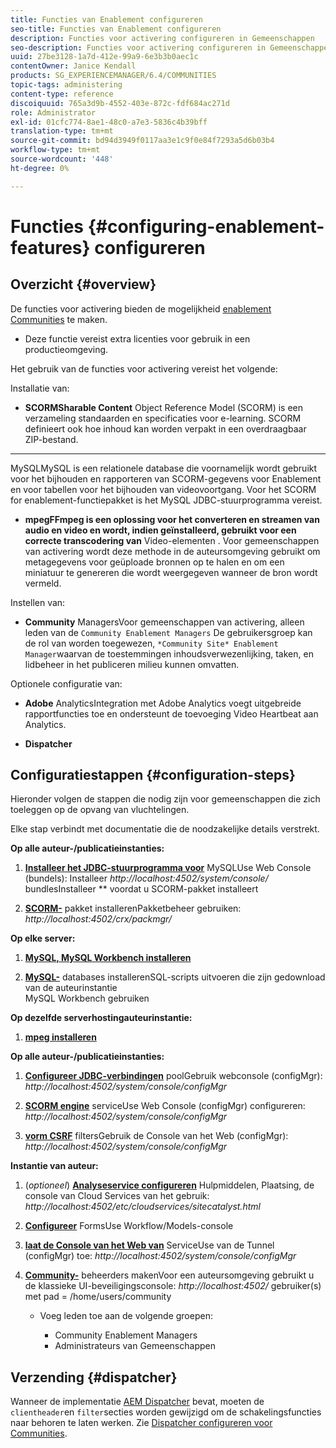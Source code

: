 ```yaml
---
title: Functies van Enablement configureren
seo-title: Functies van Enablement configureren
description: Functies voor activering configureren in Gemeenschappen
seo-description: Functies voor activering configureren in Gemeenschappen
uuid: 27be3128-1a7d-412e-99a9-6e3b3b0aec1c
contentOwner: Janice Kendall
products: SG_EXPERIENCEMANAGER/6.4/COMMUNITIES
topic-tags: administering
content-type: reference
discoiquuid: 765a3d9b-4552-403e-872c-fdf684ac271d
role: Administrator
exl-id: 01cfc774-8ae1-48c0-a7e3-5836c4b39bff
translation-type: tm+mt
source-git-commit: bd94d3949f0117aa3e1c9f0e84f7293a5d6b03b4
workflow-type: tm+mt
source-wordcount: '448'
ht-degree: 0%

---
```


# Functies {#configuring-enablement-features} configureren

## Overzicht {#overview}

De functies voor activering bieden de mogelijkheid [enablement Communities](overview.md#enablement-community) te maken.

* Deze functie vereist extra licenties voor gebruik in een productieomgeving.

Het gebruik van de functies voor activering vereist het volgende:

Installatie van:

* **SCORMSharable Content**
Object Reference Model (SCORM) is een verzameling standaarden en specificaties voor e-learning. SCORM definieert ook hoe inhoud kan worden verpakt in een overdraagbaar ZIP-bestand.

* ****
MySQLMySQL is een relationele database die voornamelijk wordt gebruikt voor het bijhouden en rapporteren van SCORM-gegevens voor Enablement en voor tabellen voor het bijhouden van videovoortgang. Voor het SCORM for enablement-functiepakket is het MySQL JDBC-stuurprogramma vereist.

* **mpegFFmpeg is een oplossing voor het converteren en streamen van audio en video en wordt, indien geïnstalleerd, gebruikt voor een correcte transcodering van**
Video-elementen [ ](../../help/sites-authoring/default-components-foundation.md#video). Voor gemeenschappen van activering wordt deze methode in de auteursomgeving gebruikt om metagegevens voor geüploade bronnen op te halen en om een miniatuur te genereren die wordt weergegeven wanneer de bron wordt vermeld.

Instellen van:

* **Community**
ManagersVoor gemeenschappen van activering, alleen leden van de 
`Community Enablement Managers` De gebruikersgroep kan de rol van worden toegewezen,  `*Community Site* Enablement Manager`waarvan de toestemmingen inhoudsverwezenlijking, taken, en lidbeheer in het publiceren milieu kunnen omvatten.

Optionele configuratie van:

* **Adobe**
AnalyticsIntegration met Adobe Analytics voegt uitgebreide rapportfuncties toe en ondersteunt de toevoeging Video Heartbeat aan Analytics.

* **Dispatcher**

## Configuratiestappen {#configuration-steps}

Hieronder volgen de stappen die nodig zijn voor gemeenschappen die zich toeleggen op de opvang van vluchtelingen.

Elke stap verbindt met documentatie die de noodzakelijke details verstrekt.

**Op alle auteur-/publicatieinstanties:**

1. **[Installeer het JDBC-stuurprogramma voor](deploy-communities.md#jdbc-driver-for-mysql)**
MySQLUse Web Console (bundels): Installeer  *http://localhost:4502/system/console/*
bundlesInstalleer  ** voordat u SCORM-pakket installeert

1. **[SCORM-](deploy-communities.md#scorm-package)**
pakket installerenPakketbeheer gebruiken: 
*http://localhost:4502/crx/packmgr/*

**Op elke server:**

1. **[MySQL, MySQL Workbench installeren](mysql.md)**

1. **[MySQL-](mysql.md#database-setup)**
databases installerenSQL-scripts uitvoeren die zijn gedownload van de auteurinstantie
\
   MySQL Workbench gebruiken

**Op dezelfde serverhostingauteurinstantie:**

1. **[mpeg installeren](ffmpeg.md)**

**Op alle auteur-/publicatieinstanties:**

1. **[Configureer JDBC-verbindingen](mysql.md#configure-jdbc-connections)**
poolGebruik webconsole (configMgr): 
*http://localhost:4502/system/console/configMgr*

1. **[SCORM engine](mysql.md#aem-communities-scormengine-service)**
serviceUse Web Console (configMgr) configureren: 
*http://localhost:4502/system/console/configMgr*

1. **[vorm CSRF](mysql.md#adobe-granite-csrf-filter)**
filtersGebruik de Console van het Web (configMgr): 
*http://localhost:4502/system/console/configMgr*

**Instantie van auteur:**

1. (*optioneel*) **[Analyseservice configureren](analytics.md)**
Hulpmiddelen, Plaatsing, de console van Cloud Services van het gebruik: 
*http://localhost:4502/etc/cloudservices/sitecatalyst.html*

1. **[Configureer](ffmpeg.md#configure-ffmpeg-transcoding-service)**
FormsUse Workflow/Models-console

1. **[laat de Console van het Web van](deploy-communities.md#tunnel-service-on-author)**
ServiceUse van de Tunnel (configMgr) toe: 
*http://localhost:4502/system/console/configMgr*

1. **[Community-](users.md#creating-community-members)** beheerders makenVoor een auteursomgeving gebruikt u de klassieke UI-beveiligingsconsole:  *http://localhost:4502/*
gebruiker(s) met pad = /home/users/community

   * Voeg leden toe aan de volgende groepen:

      * Community Enablement Managers
      * Administrateurs van Gemeenschappen

## Verzending {#dispatcher}

Wanneer de implementatie [AEM Dispatcher](https://helpx.adobe.com/experience-manager/dispatcher/using/dispatcher.html) bevat, moeten de `clientheader`en `filter`secties worden gewijzigd om de schakelingsfuncties naar behoren te laten werken. Zie [Dispatcher configureren voor Communities](dispatcher.md#enablement).

